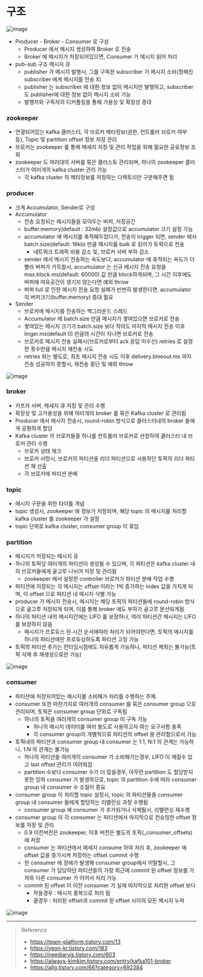 # 구조

![image](https://user-images.githubusercontent.com/48702893/149144910-d9f5199a-575c-4fe6-8187-c3a0cdc3f6f7.png)

* Producer - Broker - Consumer 로 구성
	* Producer 에서 메시지 생성하여 Broker 로 전송
	* Broker 에 메시지가 저장되어있으면, Consumer 가 메시지 읽어 처리
* pub-sub 구조 메시지 큐
	* publisher 가 메시지 발행시, 그를 구독한 subscriber 가 메시지 소비(정해진 subscriber 에게 메시지를 전송 X)
	* publisher 는 subscriber 에 대한 정보 없이 메시지만 발행하고, subscriber 도 publisher에 대한 정보 없이 메시지 소비 가능
	* 발행자와 구독자의 디커플링을 통해 가용성 및 확장성 증대 

### zookeeper
* 연결되어있는 kafka 클러스터, 각 브로커 메타정보(권한, 컨트롤러 브로커 여부 등), Topic 및 partition offset 정보 저장 관리 
* 브로커는 zookeeper 를 통해 메세지 저장 및 관리 작업을 위해 필요한 공유정보 조회
* zookeeper 도 여러대의 서버를 묶은 클러스토 관리되며, 하나의 zookeeper 클러스터가 여러개의 kafka cluster 관리 가능
	* 각 kafka cluster 의 메타정보를 저장하는 디렉토리만 구분해주면 됨
	
### producer
* 크게 Accumulator, Sender로 구성
* Accumulator
	* 전송 요청되는 메시지들을 모아두는 버퍼, 저장공간
	* buffer.memory(default : 32mb) 설정값으로 accumulator 크기 설정 가능
	* accumulator 에 메시지를 축적해두었다가, 전송이 trigger 되면, sender 에서 batch.size(default: 16kb) 만큼 메시지를 bulk 로 읽어가 토픽으로 전송
		* 네트워크 트래픽 비용 감소 및, 브로커 서버 부하 감소
	* sender 에서 메시지 전송하는 속도보다, accumulator 에 축적되는 속도가 더 빨라 버퍼가 가득찰시, accumulator 는 신규 메시지 전송 요청을 max.block.ms(default: 60000) 값 만큼 block하게되며, 그 시간 이후에도 버퍼에 여유공간이 생기지 않는다면 예외 throw
	* 버퍼 full 로 인한 메시지 전송 요청 실패가 빈번히 발생한다면, accumulator 의 버퍼크기(buffer.memory) 증대 필요
* Sender
	* 브로커에 메시지를 전송하는 백그라운드 스레드
	* Accumulator 에 batch.size 만큼 메시지가 쌓여있으면 브로커로 전송
	* 쌓여있는 메시지 크기가 batch.size 보다 작아도 마지막 메시지 전송 이후 linger.ms(default 0) 만큼의 시간이 지나면 브로커로 전송
	* 브로커로 메시지 전송 실패시(브로커로부터 ack 응답 미수신) retries 로 설정한 횟수만큼 메시지 재전송 시도
	* retries 와는 별도로, 최초 메시지 전송 시도 이후 delivery.timeout.ms 까지 전송 성공하지 못할시, 재전송 중단 및 예외 throw 

![image](https://user-images.githubusercontent.com/48702893/153410414-f6ceec63-e151-4da7-b8ce-9bda37657bf0.png)

### broker
* 카프카 서버, 메세지 큐 저장 및 관리 수행
* 확장성 및 고가용성을 위해 여러개의 broker 를 묶은 Kafka cluster 로 관리됨
* Producer 에서 메시지 전송시, round-robin 방식으로 클러스터내의 broker 들에게 공평하게 할당
* Kafka cluster 의 브로커들중 하나를 컨트롤러 브로커로 선정하여 클러스터 내 브로커 관리 수행
	* 브로커 상태 체크
	* 브로커 사망시, 브로커의 파티션을 리더 파티션으로 사용하던 토픽의 리더 파티션 재 선출
	* 각 브로커에 파티션 분배

### topic
* 메시지 구분을 위한 타이틀 개념
* topic 생성시, zookeeper 에 정보가 저장되며, 해당 topic 의 메시지를 처리할 kafka cluster 를 zookeeper 가 설정
* topic 단위로 kafka cluster, consumer group 이 묶임

### partition
* 메시지가 저장되는 메시지 큐
* 하나의 토픽당 여러개의 파티션이 생성될 수 있으며, 각 파티션은 kafka cluster 내의 브로커들에게 골고루 나뉘어 저장 및 관리됨
	* zookeeper 에서 설정한 controller 브로커가 파티션 분배 작업 수행
* 파티션에 저장되는 각 메시지는 offset 이라는 1씩 증가하는 index 값을 가지게 되며, 이 offset 으로 파티션 내 메시지 식별 가능
* producer 가 메시지 전송시, 메시지는 해당 토픽의 파티션들에 round-robin 방식으로 골고루 저장되게 되며, 이를 통해 broker 에도 부하가 골고루 분산되게됨
* 하나의 파티션 내의 메시지간에는 LIFO 를 보장하나, 여러 파티션간 메시지는 LIFO 를 보장하지 않음
	* 메시지가 프로듀스 된 시간 순서에따라 처리가 되어야한다면, 토픽의 메시지를 하나의 파티션에만 프로듀싱하도록 파티션 고정 가능
* 토픽의 파티션 추가는 런타임시점에도 자유롭게 가능하나, 파티션 제외는 불가능(토픽 삭제 후 재생성으로만 가능)

![image](https://user-images.githubusercontent.com/48702893/149141998-24c29f47-c66d-4534-810c-3aae65f65cae.png)

### consumer
* 파티션에 저장되어있는 메시지를 소비해가 처리를 수행하는 주체
* consumer 또한 마찬가지로 여러개의 consumer 를 묶은 consumer group 으로 관리되며, 토픽은 consumer group 단위로 구독됨
	* 하나의 토픽을 여러개의 consumer group 이 구독 가능
		* 하나의 메시지 데이터를 여러 용도로 사용하고자 하는 요구사항 충족
		* 각 consumer group이 개별적으로 파티션의 offset 을 관리함으로서 가능
* 토픽내의 파티션과 consumer group 내 consumer 는 1:1, N:1 의 관계는 가능하나, 1:N 의 관계는 불가능
	* 하나의 파티션을 여러개의 consumer 가 소비해가는경우, LIFO 이 깨질수 있고 last offset 관리가 어려워짐
	* partition 수보다 consumer 수가 더 많을경우, 아무런 partition 도 할당받지 못한 잉여 consumer 가 발생하므로, topic 의 partition 수에 따라 consumer group 내 consumer 수 조절이 중요
* consumer group 이 처리할 topic 설정시, topic 의 파티션들을 consumer group 내 consumer 들에게 할당하는 리밸런싱 과정 수행됨
	* consumer group 에 consumer 가 추가되거나 삭제될시, 리밸런싱 재수행
* consumer group 의 각 consumer 는 파티션에서 마지막으로 컨슈밍한 offset 정보를 저장 및 관리
	* 0.9 이전버전은 zookeeper, 이후 버전은 별도의 토픽(_consumer_offsets)에 저장
	* consumer 는 파티션에서 메세지 consume 하여 처리 후, zookeeper 에 offset 값을 증가시켜 저장하는 offset commit 수행
	* 한 consumer 에 장애가 발생해 consumer group에서 이탈할시, 그 consumer 가 담당하던 파티션들의 가장 최근에 commit 된 offset 정보를 가져와 다른 consumer 가 이어서 처리 가능
	* commit 된 offset 이 이전 consumer 가 실제 마지막으로 처리한 offset 보다 
		* 작을경우 : 메시지 중복으로 처리 됨
    	* 클경우 : 처리된 offset과 commit 된 offset 사이의 모든 메시지 누락      
	
![image](https://user-images.githubusercontent.com/48702893/149145169-80291447-9b7e-45e0-a62a-b46fdd111892.png)	

***
> Reference
> * https://team-platform.tistory.com/13
> * https://yeon-kr.tistory.com/183
> * https://needjarvis.tistory.com/603
> * https://always-kimkim.tistory.com/entry/kafka101-broker
> * https://allg.tistory.com/66?category=692384